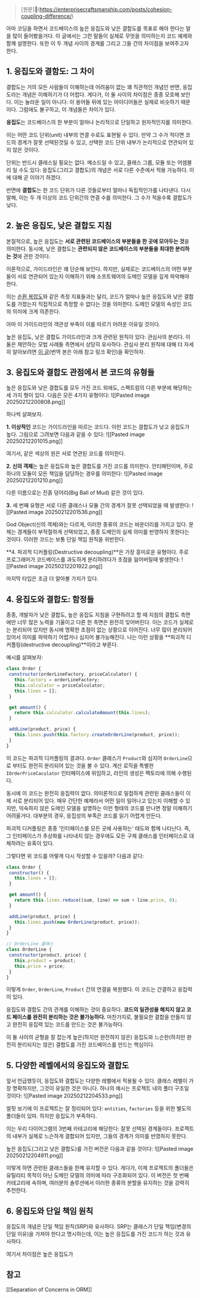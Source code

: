 > [원문](https://enterprisecraftsmanship.com/posts/cohesion-coupling-difference/)

아마 코딩을 하면서 코드베이스의 높은 응집도와 낮은 결합도를 목표로 해야 한다는 말을 많이 들어봤을거다. 이 글에서는 그런 말들이 실제로 무엇을 의미하는지 코드 예제와 함께 설명한다. 또한 이 두 개념 사이의 경계를 그리고 그들 간의 차이점을 보여주고자 한다.

## 1. 응집도와 결함도: 그 차이

결합도는 거의 모든 사람들이 이해하는데 어려움이 없는 꽤 직관적인 개념인 반면, 응집도라는 개념은 이해하기가 더 어렵다. 게다가, 이 둘 사이의 차이점은 종종 모호해 보인다. 이는 놀라운 일이 아니다: 이 용어들 뒤에 있는 아이디어들은 실제로 비슷하기 때문이다. 그럼에도 불구하고, 이 개념들은 차이가 있다.

**응집도**는 코드베이스의 한 부분이 얼마나 논리적으로 단일하고 원자적인지를 의미한다.

이는 어떤 코드 단위(unit) 내부의 연결 수로도 표현될 수 있다. 만약 그 수가 적다면 코드의 경계가 잘못 선택된것일 수 있고, 선택한 코드 단위 내부가 논리적으로 연관되어 있지 않은 것이다.

단위는 반드시 클래스일 필요는 없다. 메소드일 수 있고, 클래스 그룹, 모듈 또는 어셈블리 일 수도 있다: 응집도(그리고 결합도)의 개념은 서로 다른 수준에서 적용 가능하다. 이에 대해 곧 이야기 하겠다.

반면에 **결합도**는 한 코드 단위가 다른 것들로부터 얼마나 독립적인가를 나타낸다. 다시 말해, 이는 두 개 이상의 코드 단위간의 연결 수를 의미한다. 그 수가 적을수록 결합도가 낮다.

## 2. 높은 응집도, 낮은 결합도 지침

본질적으로, 높은 응집도는 **서로 관련된 코드베이스의 부분들을 한 곳에 모아두는 것**을 의미한다. 동시에, 낮은 결합도는 **관련되지 않은 코드베이스의 부분들을 최대한 분리하는 것**에 관한 것이다.

이론적으로, 가이드라인은 꽤 단순해 보인다. 하지만, 실제로는 코드베이스의 어떤 부분들이 서로 연관되어 있는지 이해하기 위해 소프트웨어의 도메인 모델을 깊게 파악해야 한다.

이는 [순환 복잡도](https://en.wikipedia.org/wiki/Cyclomatic_complexity)와 같은 측정 지표들과는 달리, 코드가 얼마나 높은 응집도와 낮은 결합도를 가졌는지 직접적으로 측정할 수 없다는 것을 의미한다. 도메인 모델의 속성인 코드의 의미에 크게 의존한다.

아마 이 가이드라인의 객관성 부족이 이를 따르기 어려운 이유일 것이다.

높은 응집도, 낮은 결합도 가이드라인과 크게 관련된 원칙이 있다: 관심사의 분리다. 이 둘은 제안하는 모법 사례들 측면에서 상당히 유사하다. 관심사 분리 원칙에 대해 더 자세히 알아보려면 [이 글](https://enterprisecraftsmanship.com/2014/12/06/separation-of-concerns-in-orm/)(번역 본은 아래 참고 링크 확인)을 확인하자.

## 3. 응집도와 결합도 관점에서 본 코드의 유형들

높은 응집도와 낮은 결합도를 모두 가진 코드 외에도, 스펙트럼의 다른 부분에 해당하는 세 가지 형이 있다. 다음은 모든 4가지 유형이다:
![[Pasted image 20250212200808.png]]

하나씩 살펴보자.

**1. 이상적인** 코드는 가이드라인을 따르는 코드다. 이런 코드는 결합도가 낮고 응집도가 높다. 그림으로 그려보면 다음과 같을 수 있다:
![[Pasted image 20250212201015.png]]

여기서, 같은 색상의 원은 서로 연관된 코드를 의미한다.

**2. 신의 객체**는 높은 응집도와 높은 결합도를 가진 코드를 의미한다. 안티패턴이며, 주로 하나의 모듈이 모든 책임을 담당하는 경우를 의미한다:
![[Pasted image 20250212201210.png]]

다른 이름으로는 진흙 덩어리(Big Ball of Mud) 같은 것이 있다.

**3.** 세 번째 유형은 서로 다른 클래스나 모듈 간의 경계가 잘못 선택되었을 때 발생한다:
![[Pasted image 20250212201536.png]]

God Object(신의 객체)와는 다르게, 이러한 종류의 코드는 바운더리를 가지고 있다. 문제는 경계들이 부적절하게 선택되었고, 종종 도메인의 실제 의미를 반영하지 못한다는 것이다. 이러한 코드는 보통 단일 책임 원칙을 위반한다.

**4. 파괴적 디커플링(Destructive decoupling)**은 가장 흥미로운 유형이다. 주로 프로그래머가 코드베이스를 과도하게 분리하려다가 초점을 잃어버릴때 발생한다:
![[Pasted image 20250212201922.png]]

마지막 타입은 조금 더 알아볼 가치가 있다.

## 4. 응집도와 결합도: 함정들

종종, 개발자가 낮은 결합도, 높은 응집도 지침을 구현하려고 할 때 지침의 결합도 측면에만 너무 많은 노력을 기울이고 다른 한 측면은 완전히 잊어버린다. 이는 코드가 실제로는 분리되어 있지만 동시에 명확한 초점이 없는 상황으로 이어진다. 너무 많이 분리되어 있어서 의미를 파악하기 어렵거나 심지어 불가능해진다. 나는 이런 상황을 **파괴적 디커플링(destructive decoupling)**이라고 부른다.

예시를 살펴보자:
```js
class Order {
 constructor(orderLineFactory, priceCalculator) {
   this.factory = orderLineFactory;
   this.calculator = priceCalculator;
   this.lines = [];
 }

 get amount() {
   return this.calculator.calculateAmount(this.lines);
 }

 addLine(product, price) {
   this.lines.push(this.factory.createOrderLine(product, price));
 }
}
```

이 코드는 파괴적 디커플링의 결과다. `Order` 클래스가 `Product`와 심지어 `OrderLine`으로 부터도 완전히 분리되어 있는 것을 볼 수 있다. 계산 로직을 특별한 `IOrderPriceCaculator` 인터페이스에 위임하고, 라인의 생성은 팩토리에 의해 수행된다.

동시에 이 코드는 완전히 응집력이 없다. 의미론적으로 밀접하게 관련된 클래스들이 이제 서로 분리되어 있다. 매우 간단한 예제라서 어떤 일이 일어나고 있는지 이해할 수 있지만, 익숙하지 않은 도메인 모델을 설명하는 이런 형태의 코드를 만나면 정말 이해하기 어려울거다. 대부분의 경우, 응집성의 부족은 코드를 읽기 어렵게 만든다.

파괴적 디커플링은 종종 '인터페이스를 모든 곳에 사용하는' 태도와 함께 나타난다. 즉, 그 인터페이스가 추상화를 나타내지 않는 경우에도 모든 구체 클래스를 인터페이스로 대체하려는 유혹이 있다.

그렇다면 위 코드를 어떻게 다시 작성할 수 있을까? 다음과 같다:
```js
class Order {
 constructor() {
   this.lines = [];
 }

 get amount() {
   return this.lines.reduce((sum, line) => sum + line.price, 0);
 }

 addLine(product, price) {
   this.lines.push(new OrderLine(product, price));
 }
}

// OrderLine 클래스
class OrderLine {
 constructor(product, price) {
   this.product = product;
   this.price = price;
 }
}
```

이렇게 `Order`, `OrderLine`, `Product` 간의 연결을 복원했다. 이 코드는 간결하고 응집력이 있다.

응집도와 결합도 간의 관계를 이해하는 것이 중요하다. **코드의 일관성을 해치지 않고 코드 페이스를 완전히 분리하는 것은 불가능하다.** 마찬가지로, 불필요한 결합을 만들지 않고 완전히 응집력 있는 코드를 만드는 것은 불가능하다.

이 둘 사이의 균형을 잘 잡는게 높은(하지만 완전하지 않은) 응집도와 느슨한(하지만 완전히 분리되지는 않은) 결합도를 가진 코드베이스를 만드는 핵심이다.

## 5. 다양한 레벨에서의 응집도와 결합도

앞서 언급했듯이, 응집도와 결합도는 다양한 레벨에서 적용될 수 있다. 클래스 레벨이 가장 명확하지만, 그것이 유일한 것은 아니다. 하나의 예시는 프로젝트 내의 폴더 구조일 것이다:
![[Pasted image 20250212204533.png]]

얼핏 보기에 이 프로젝트는 잘 정리되어 있다: `entities`, `factories` 등을 위한 별도의 폴더들이 있따. 하지만 응집도가 부족하다.

이는 우리 다이어그램의 3번째 카테고리에 해당한다: 잘못 선택된 경계들이다. 프로젝트의 내부가 실제로 느슨하게 결합되어 있지만, 그들의 경계가 의미를 반영하지 못한다.

높은 응집도(그리고 낮은 결합도)를 가진 버전은 다음과 같을 것이다:
![[Pasted image 20250212204911.png]]

이렇게 하면 관련된 클래스들을 한꼐 유지할 수 있다. 게다가, 이제 프로젝트의 폴더들은 유틸리티 목적이 아닌 도메인 모델의 의미에 따라 구조화되어 있다. 이 버전은 첫 번째 카테고리에 속하며, 여러분의 솔루션에서 이러한 종류의 분할을 유지하는 것을 강력히 추천한다.

## 6. 응집도와 단일 책임 원칙

응집도의 개념은 단일 책임 원칙(SRP)와 유사하다. SRP는 클래스가 단일 책임(변경의 단일 이유)을 가져야 한다고 명시하는데, 이는 높은 응집도를 가진 코드가 하는 것과 유사하다.

여기서 차이점은 높은 응집도가

## 참고
[[Separation of Concerns in ORM]]